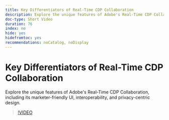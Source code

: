 ```yaml
---
title: Key Differentiators of Real-Time CDP Collaboration
description: Explore the unique features of Adobe's Real-Time CDP Collaboration, including its marketer-friendly UI, interoperability, and privacy-centric design.
doc-type: Short Video
duration: 76
index: no
hide: yes
hidefromtoc: yes
recommendations: noCatalog, noDisplay
---
```


# Key Differentiators of Real-Time CDP Collaboration

Explore the unique features of Adobe's Real-Time CDP Collaboration, including its marketer-friendly UI, interoperability, and privacy-centric design.

<!-- 62_OS511_3442426_75_key-differentiators-of-realtime-cdp-collaboration -->
>[!VIDEO](https://video.tv.adobe.com/v/3458280/?learn=on&enablevpops=true)
